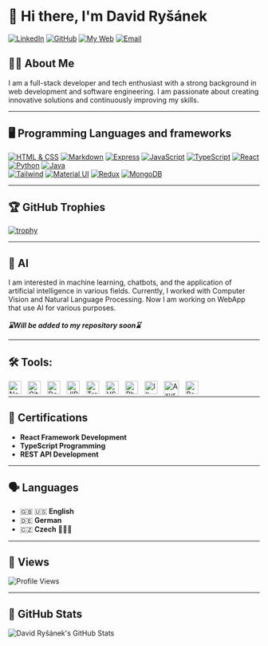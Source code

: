 # 👋 Hi there, I'm David Ryšánek

[![LinkedIn](https://img.shields.io/badge/-LinkedIn-blue?style=for-the-badge&logo=linkedin&logoColor=white)](https://www.linkedin.com/in/david-ry%C5%A1%C3%A1nek-aa088a20a/)
[![GitHub](https://img.shields.io/badge/-GitHub-black?style=for-the-badge&logo=github&logoColor=white)](https://github.com/RysanekDavid)
[![My Web](https://img.shields.io/static/v1?label=&message=MY%20WEBSITE&style=for-the-badge&color=0d6f7a&logo=vercel&logoColor=white)](https://web-cv-wine.vercel.app)
[![Email](https://img.shields.io/static/v1?label=&message=EMAIL%20ME&color=darkgreen&style=for-the-badge&logo=gmail&logoColor=white)](mailto:dawelich@gmail.com)

## 🙋‍♂️ About Me

I am a full-stack developer and tech enthusiast with a strong background in web development and software engineering. I am passionate about creating innovative solutions and continuously improving my skills.

---

## 🖥️ Programming Languages and frameworks

[![HTML & CSS](https://img.shields.io/badge/HTML%20%26%20CSS-100%25-D4E108?style=for-the-badge&logo=html5)](https://developer.mozilla.org/en-US/docs/Web/HTML)
[![Markdown](https://img.shields.io/badge/Markdown-100%25-D4E108?style=for-the-badge&logo=markdown&logoColor=black)](https://daringfireball.net/projects/markdown/)
[![Express](https://img.shields.io/badge/Express.js-90%25-D4E108?style=for-the-badge&logo=express)](https://expressjs.com/)
[![JavaScript](https://img.shields.io/badge/JavaScript-90%25-D4E108?style=for-the-badge&logo=javascript)](https://developer.mozilla.org/en-US/docs/Web/JavaScript)
[![TypeScript](https://img.shields.io/badge/TypeScript-90%25-D4E108?style=for-the-badge&logo=typescript)](https://www.typescriptlang.org/)
[![React](https://img.shields.io/badge/React-90%25-D4E108?style=for-the-badge&logo=react)](https://reactjs.org/)
[![Python](https://img.shields.io/badge/Python-80%25-D4E108?style=for-the-badge&logo=python)](https://www.python.org/)
[![Java](https://img.shields.io/badge/Java-60%25-D4E108?style=for-the-badge&logo=openjdk&logoColor=black)](https://www.java.com/en/)  
[![Tailwind](https://img.shields.io/badge/Tailwind-95%25-D4E108?style=for-the-badge&logo=tailwind-css)](https://tailwindcss.com/)
[![Material UI](https://img.shields.io/badge/Material--UI-100%25-D4E108?style=for-the-badge&logo=material-ui)](https://mui.com/)
[![Redux](https://img.shields.io/badge/Redux-85%25-D4E108?style=for-the-badge&logo=redux)](https://redux.js.org/)
[![MongoDB](https://img.shields.io/badge/MongoDB-90%25-D4E108?style=for-the-badge&logo=mongodb)](https://www.mongodb.com/)

---

## 🏆 GitHub Trophies

[![trophy](https://github-profile-trophy.vercel.app/?username=RysanekDavid&theme=onedark)](https://github.com/ryo-ma/github-profile-trophy)

---

## 🤖 AI

I am interested in machine learning, chatbots, and the application of artificial intelligence in various fields. Currently, I worked with Computer Vision and Natural Language Processing. Now I am working on WebApp that use AI for various purposes.
<br/><br/>
**_⌛Will be added to my repository soon⌛_**

---

## 🛠️ Tools:

[<img align="left" alt="Node.js" width="26px" src="https://cdn.jsdelivr.net/gh/devicons/devicon/icons/nodejs/nodejs-original.svg" style="padding-right:10px;" />][Node.js]
[<img align="left" alt="Git" width="26px" src="https://cdn.jsdelivr.net/gh/devicons/devicon/icons/git/git-original.svg" style="padding-right:10px;" />][Git]
[<img align="left" alt="Docker" width="26px" src="https://cdn.jsdelivr.net/gh/devicons/devicon/icons/docker/docker-original.svg" style="padding-right:10px;" />][Docker]
[<img align="left" alt="JIRA" width="26px" src="https://cdn.jsdelivr.net/gh/devicons/devicon/icons/jira/jira-original.svg" style="padding-right:10px;" />][JIRA]
[<img align="left" alt="Trello" width="26px" src="https://cdn.jsdelivr.net/gh/devicons/devicon/icons/trello/trello-plain.svg" style="padding-right:10px;" />][Trello]
[<img align="left" alt="VS Code" width="26px" src="https://cdn.jsdelivr.net/gh/devicons/devicon/icons/vscode/vscode-original.svg" style="padding-right:10px;" />][VS Code]
[<img align="left" alt="Photoshop" width="26px" src="https://cdn.jsdelivr.net/gh/devicons/devicon/icons/photoshop/photoshop-plain.svg" style="padding-right:10px;" />][Photoshop]
[<img align="left" alt="Illustrator" width="26px" src="https://cdn.jsdelivr.net/gh/devicons/devicon/icons/illustrator/illustrator-plain.svg" style="padding-right:10px;" />][Illustrator]
[<img align="left" alt="Axure" width="30x" src="https://logowik.com/content/uploads/images/axure2644.jpg" style="padding-right:10px;" />][Axure]
[<img align="left" alt="PowerApps"  width="26px" src="https://static.wikia.nocookie.net/logopedia/images/b/bf/PowerApps_2016.svg/revision/latest?cb=20210317092734" style="padding-right:10px;" />][PowerApps]
<br/>

---

## 🏅 Certifications

- **React Framework Development**
- **TypeScript Programming**
- **REST API Development**

---

## 🗣️ Languages

- 🇬🇧 🇺🇸 **English**
- 🇩🇪 **German**
- 🇨🇿 **Czech** 🏅🏒🏅

---

## 👀 Views

![Profile Views](https://komarev.com/ghpvc/?username=RysanekDavid&style=for-the-badge)

---

## 📶 GitHub Stats

<img align="left" alt="David Ryšánek's GitHub Stats" src="https://github-readme-stats.vercel.app/api?username=RysanekDavid&show_icons=true&hide_border=false&title_color=ff652f&icon_color=FFE400&bg_color=09131B&text_color=ffffff&border_color=0c1a25"/>

[Node.js]: https://nodejs.org/
[Git]: https://git-scm.com/
[Docker]: https://www.docker.com/
[JIRA]: https://www.atlassian.com/software/jira
[Trello]: https://trello.com
[VS Code]: https://code.visualstudio.com/
[Photoshop]: https://www.adobe.com/products/photoshop.html
[Illustrator]: https://www.adobe.com/products/illustrator.html
[Axure]: https://www.axure.com/
[PowerApps]: https://www.microsoft.com/powerapps

<br/><br/><br/><br/><br/><br/>
